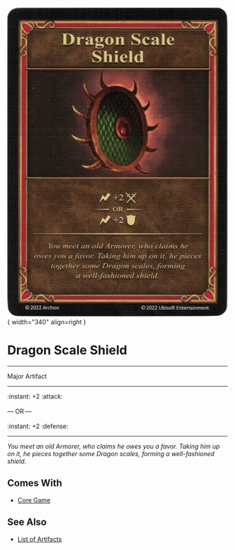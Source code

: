 ![Dragon Scale Shield](../assets/artifacts_major-dragon_scale_shield.webp){ width="340" align=right }

# Dragon Scale Shield
___
Major Artifact
___
:instant: +2 :attack:<br><br>— OR —<br><br>:instant: +2 :defense:
___
*You meet an old Armorer, who claims he owes you a favor. Taking him up on it, he pieces together some Dragon scales, forming a well-fashioned shield.*


## Comes With

- [Core Game](../content.md)


## See Also

- [List of Artifacts](../artifacts.md)
